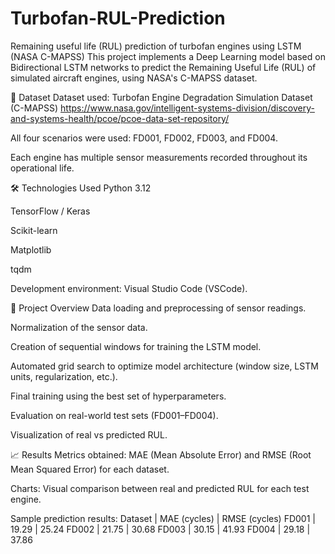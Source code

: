 # Turbofan-RUL-Prediction
Remaining useful life (RUL) prediction of turbofan engines using LSTM (NASA C-MAPSS)
This project implements a Deep Learning model based on Bidirectional LSTM networks to predict the Remaining Useful Life (RUL) of simulated aircraft engines, using NASA's C-MAPSS dataset.

📂 Dataset
Dataset used:
Turbofan Engine Degradation Simulation Dataset (C-MAPSS)
https://www.nasa.gov/intelligent-systems-division/discovery-and-systems-health/pcoe/pcoe-data-set-repository/

All four scenarios were used: FD001, FD002, FD003, and FD004.

Each engine has multiple sensor measurements recorded throughout its operational life.

🛠️ Technologies Used
Python 3.12

TensorFlow / Keras

Scikit-learn

Matplotlib

tqdm

Development environment: Visual Studio Code (VSCode).

🚀 Project Overview
Data loading and preprocessing of sensor readings.

Normalization of the sensor data.

Creation of sequential windows for training the LSTM model.

Automated grid search to optimize model architecture (window size, LSTM units, regularization, etc.).

Final training using the best set of hyperparameters.

Evaluation on real-world test sets (FD001–FD004).

Visualization of real vs predicted RUL.

📈 Results
Metrics obtained: MAE (Mean Absolute Error) and RMSE (Root Mean Squared Error) for each dataset.

Charts: Visual comparison between real and predicted RUL for each test engine.

Sample prediction results:
Dataset | MAE (cycles) | RMSE (cycles)
FD001   |   19.29      | 25.24
FD002   |   21.75      | 30.68
FD003   |   30.15      | 41.93
FD004   |   29.18      | 37.86
